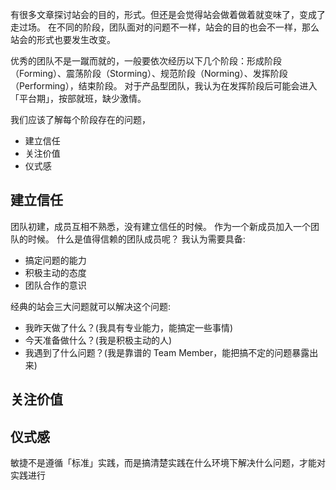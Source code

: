 有很多文章探讨站会的目的，形式。但还是会觉得站会做着做着就变味了，变成了走过场。
在不同的阶段，团队面对的问题不一样，站会的目的也会不一样，那么站会的形式也要发生改变。

优秀的团队不是一蹴而就的，一般要依次经历以下几个阶段：形成阶段（Forming）、震荡阶段（Storming）、规范阶段（Norming）、发挥阶段（Performing），结束阶段。
对于产品型团队，我认为在发挥阶段后可能会进入「平台期」，按部就班，缺少激情。

我们应该了解每个阶段存在的问题，
* 建立信任 
* 关注价值
* 仪式感


## 建立信任
团队初建，成员互相不熟悉，没有建立信任的时候。
作为一个新成员加入一个团队的时候。
什么是值得信赖的团队成员呢？
我认为需要具备:
* 搞定问题的能力
* 积极主动的态度
* 团队合作的意识

经典的站会三大问题就可以解决这个问题:
* 我昨天做了什么？(我具有专业能力，能搞定一些事情)
* 今天准备做什么？(我是积极主动的人)
* 我遇到了什么问题？(我是靠谱的 Team Member，能把搞不定的问题暴露出来)

## 关注价值

## 仪式感

敏捷不是遵循「标准」实践，而是搞清楚实践在什么环境下解决什么问题，才能对实践进行